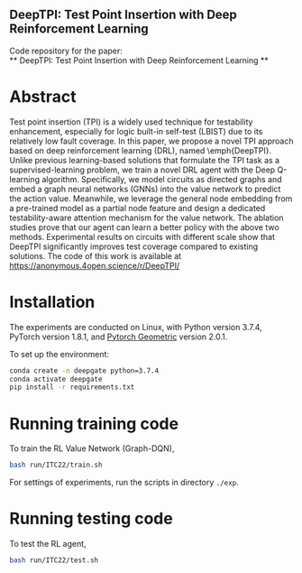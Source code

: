 ## DeepTPI: Test Point Insertion with Deep Reinforcement Learning

Code repository for the paper:  
** DeepTPI: Test Point Insertion with Deep Reinforcement Learning **  

# Abstract
Test point insertion (TPI) is a widely used technique for testability enhancement, especially for logic built-in self-test (LBIST) due to its relatively low fault coverage. In this paper, we propose a novel TPI approach based on deep reinforcement learning (DRL), named \emph{DeepTPI}. Unlike previous learning-based solutions that formulate the TPI task as a supervised-learning problem, we train a novel DRL agent with the Deep Q-learning algorithm. Specifically, we model circuits as directed graphs and embed a graph neural networks (GNNs) into the value network to predict the action value. Meanwhile, we leverage the general node embedding from a pre-trained model as a partial node feature and design a dedicated testability-aware attention mechanism for the value network. The ablation studies prove that our agent can learn a better policy with the above two methods. Experimental results on circuits with different scale show that DeepTPI significantly improves test coverage compared to existing solutions. The code of this work is available at https://anonymous.4open.science/r/DeepTPI/

<!-- ## TPI for LBIST
The pseudo-random test patterns in LBIST are generated on chip to verify whether the correctness of circuit response. However, there are still some random pattern resistant (RPR) faults, whose patterns are very difficultly excited by random pattern generator. In order to detect these RPR faults and improve test coverage (TC), DFT engineers have to insert some extra gates into the netlist following the test point insertion (TPI) methods. These extra gates allow directly modifying the value somewhere inside the circuit and are named as control points (CP). 

## How does it work -->



# Installation
The experiments are conducted on Linux, with Python version 3.7.4, PyTorch version 1.8.1, and [Pytorch Geometric](https://github.com/pyg-team/pytorch_geometric) version 2.0.1.

To set up the environment:
```sh
conda create -n deepgate python=3.7.4
conda activate deepgate
pip install -r requirements.txt
```


# Running training code
To train the RL Value Network (Graph-DQN),
```sh
bash run/ITC22/train.sh
```
For settings of experiments, run the scripts in directory `./exp`.

# Running testing code
To test the RL agent,
```sh
bash run/ITC22/test.sh
```

